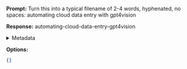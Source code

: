 **Prompt:**
Turn this into a typical filename of  2-4 words, hyphenated, no spaces: automating cloud data entry with gpt4vision

**Response:**
automating-cloud-data-entry-gpt4vision

<details><summary>Metadata</summary>

- Duration: 496 ms
- Datetime: 2024-01-13T18:37:26.050557
- Model: gpt-3.5-turbo-0613

</details>

**Options:**
```json
{}
```

